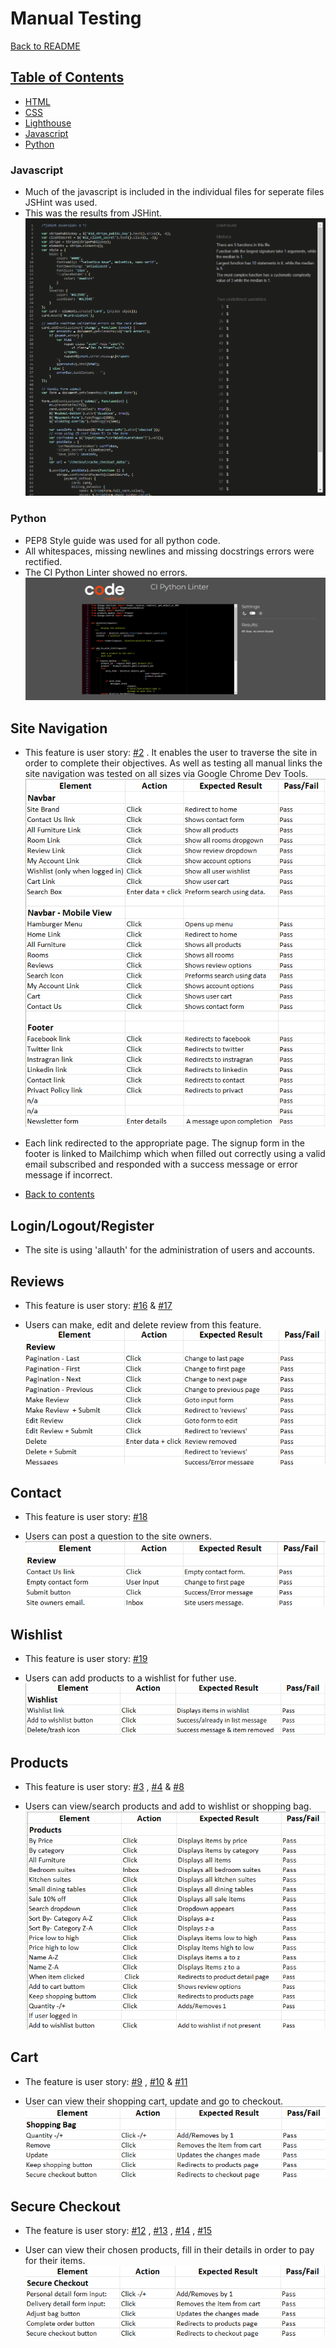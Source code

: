 # Manual Testing

[Back to README](README.md)

## [Table of Contents](#table-of-contents)
* [HTML](#html)
* [CSS](#css)
* [Lighthouse](#lighthouse)
* [Javascript](#javascript)
* [Python](#python)

### Javascript
* Much of the javascript is included in the individual files for seperate files JSHint was used.<br>
* This was the results from JSHint.<br>
![Javascript](docs/javascript_code.png)<br>

### Python
* PEP8 Style guide was used for all python code.
* All whitespaces, missing newlines and missing docstrings errors were rectified.
* The CI Python Linter showed no errors.<br>
![Python](docs/python_code.png)<br>

## Site Navigation 
* This feature is user story: [#2](https://github.com/andyk8872/p5-ecommerce/issues/2) . It enables the user to traverse the site in order to complete their objectives. As well as testing all manual links the site navigation was tested on all sizes via Google Chrome Dev Tools.<br>
![Navigation](docs/navigation_test.png)<br>

* Each link redirected to the appropriate page. The signup form in the footer is linked to Mailchimp which when filled out correctly using a valid email subscribed and responded with a success message or error message if incorrect.


* [Back to contents](#table-of-contents)

## Login/Logout/Register

* The site is using 'allauth' for the administration of users and accounts.

## Reviews

* This feature is user story: [#16](https://github.com/andyk8872/p5-ecommerce/issues/16) & [#17](https://github.com/andyk8872/p5-ecommerce/issues/17) 

* Users can make, edit and delete review from this feature.<br>
![Review](docs/review_test.png)<br>

## Contact

* This feature is user story: [#18](https://github.com/andyk8872/p5-ecommerce/issues/18)

* Users can post a question to the site owners.<br>
![Contact](docs/contact_test.png)<br>

## Wishlist

* This feature is user story: [#19](https://github.com/andyk8872/p5-ecommerce/issues/19)

* Users can add products to a wishlist for futher use.<br>
![Wushlist](docs/wishlist_test.png)<br>

## Products

* This feature is user story: [#3](https://github.com/andyk8872/p5-ecommerce/issues/3) ,  [#4](https://github.com/andyk8872/p5-ecommerce/issues/4) & [#8](https://github.com/andyk8872/p5-ecommerce/issues/8)

* Users can view/search products and add to wishlist or shopping bag.<br>
![Products](docs/products_test.png)<br>

## Cart

* The feature is user story: [#9](https://github.com/andyk8872/p5-ecommerce/issues/9) , [#10](https://github.com/andyk8872/p5-ecommerce/issues/10) & [#11](https://github.com/andyk8872/p5-ecommerce/issues/11)

* User can view their shopping cart, update and go to checkout.<br>
![Cart](docs/cart_test.png)<br>

## Secure Checkout

* The feature is user story: [#12](https://github.com/andyk8872/p5-ecommerce/issues/12) , [#13](https://github.com/andyk8872/p5-ecommerce/issues/13) , [#14](https://github.com/andyk8872/p5-ecommerce/issues/14) , [#15](https://github.com/andyk8872/p5-ecommerce/issues/15)

* User can view their chosen products, fill in their details in order to pay for their items.<br>
![Cart](docs/checkout_test.png)<br>
